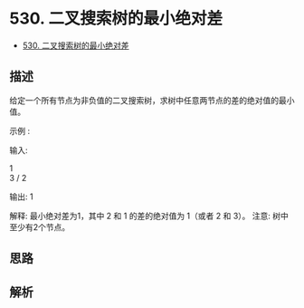 # 530. 二叉搜索树的最小绝对差

- [530. 二叉搜索树的最小绝对差](https://leetcode-cn.com/problems/minimum-absolute-difference-in-bst/)


## 描述

给定一个所有节点为非负值的二叉搜索树，求树中任意两节点的差的绝对值的最小值。

示例 :

输入:

   1
    \
     3
    /
   2

输出:
1

解释:
最小绝对差为1，其中 2 和 1 的差的绝对值为 1（或者 2 和 3）。
注意: 树中至少有2个节点。

## 思路



## 解析









